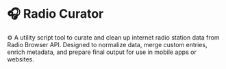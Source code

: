 # 🎧 Radio Curator

⚙️ A utility script tool to curate and clean up internet radio station data from Radio Browser API. Designed to normalize data, merge custom entries, enrich metadata, and prepare final output for use in mobile apps or websites.
